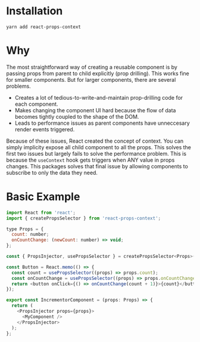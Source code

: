 # Installation
```
yarn add react-props-context
```

# Why

The most straightforward way of creating a reusable component is by passing props from parent to child explicitly (prop drilling). This works fine for smaller components. But for larger components, there are several problems.

- Creates a lot of tedious-to-write-and-maintain prop-drilling code for each component.
- Makes changing the component UI hard because the flow of data becomes tightly coupled to the shape of the DOM.
- Leads to performance issues as parent components have unneccesary render events triggered.

Because of these issues, React created the concept of context. You can simply implicity expose all child component to all the props. This solves the first two issues but largely fails to solve the performance problem. This is because the `useContext` hook gets triggers when ANY value in props changes. This packages solves that final issue by allowing components to subscribe to only the data they need.

# Basic Example

```js
import React from 'react';
import { createPropsSelector } from 'react-props-context';

type Props = {
  count: number;
  onCountChange: (newCount: number) => void;
};

const { PropsInjector, usePropsSelector } = createPropsSelector<Props>();

const Button = React.memo(() => {
  const count = usePropsSelector((props) => props.count);
  const onCountChange = usePropsSelector((props) => props.onCountChange);
  return <button onClick={() => onCountChange(count + 1)}>{count}</button>;
});

export const IncrementorComponent = (props: Props) => {
  return (
    <PropsInjector props={props}>
      <MyComponent />
    </PropsInjector>
  );
};
```

